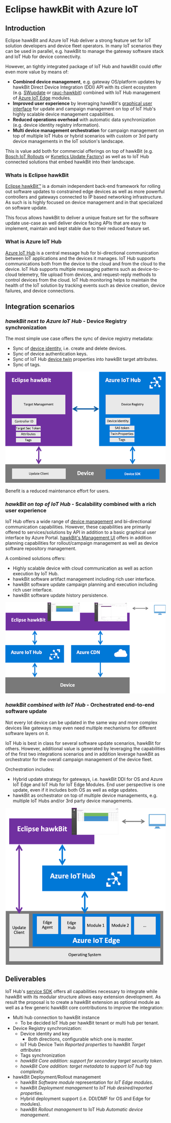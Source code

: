 # Eclipse hawkBit with Azure IoT

## Introduction

Eclipse hawkBit and Azure IoT Hub deliver a strong feature set for IoT solution developers and device fleet operators. In many IoT scenarios they can be used in parallel, e.g. hawkBit to manage the gateway software stack and IoT Hub for device connectivity.

However, an tightly integrated package of IoT Hub and hawkBit could offer even more value by means of:

- **Combined device management**, e.g. gateway OS/platform updates by hawkBit Direct Device Integration (DDI) API with its client ecosystem (e.g. [SWupdate](https://github.com/sbabic/swupdate) or [rauc-hawkbit](https://github.com/rauc/rauc-hawkbit)) combined with IoT Hub management of [Azure IoT Edge](https://docs.microsoft.com/en-us/azure/iot-edge/) modules.
- **Improved user experience** by leveraging hawkBit's [graphical user interface](https://www.eclipse.org/hawkbit/ui/) for update and campaign management on top of IoT Hub's highly scalable device management capabilities.
- **Reduced operations overhead** with automatic data synchronization (e.g. device identity registry information).
- **Multi device management orchestration** for campaign management on top of multiple IoT Hubs or hybrid scenarios with custom or 3rd party device managements in the IoT solution's landscape.

This is value add both for commercial offerings on top of hawkBit (e.g. [Bosch IoT Rollouts](https://www.bosch-iot-suite.com/rollouts) or [Kynetics Update Factory](https://www.kynetics.com/iot-platform-update-factory)) as well as to IoT Hub connected solutions that embed hawkBit into their landscape.

### Whats is Eclipse hawkBit

[Eclipse hawkBit™](https://www.eclipse.org/hawkbit/) is a domain independent back-end framework for rolling out software updates to constrained edge devices as well as more powerful controllers and gateways connected to IP based networking infrastructure. As such is is highly focused on device management and in that specialized on software update.

This focus allows hawkBit to deliver a unique feature set for the software update use-case as well deliver device facing APIs that are easy to implement, maintain and kept stable due to their reduced feature set.

### What is Azure IoT Hub

[Azure IoT Hub](https://docs.microsoft.com/en-us/azure/iot-hub/) is a central message hub for bi-directional communication between IoT applications and the devices it manages. IoT Hub supports communications both from the device to the cloud and from the cloud to the device. IoT Hub supports multiple messaging patterns such as device-to-cloud telemetry, file upload from devices, and request-reply methods to control devices from the cloud. IoT Hub monitoring helps to maintain the health of the IoT solution by tracking events such as device creation, device failures, and device connections.

## Integration scenarios

### _hawkBit next to Azure IoT Hub_ - Device Registry synchronization

The most simple use case offers the sync of device registry metadata:

- Sync of [device identity](https://docs.microsoft.com/en-us/azure/iot-hub/iot-hub-devguide-identity-registry), i.e. create and delete devices.
- Sync of device authentication keys.
- Sync of IoT Hub [device twin](https://docs.microsoft.com/en-us/azure/iot-hub/iot-hub-devguide-device-twins) properties into hawkBit target attributes.
- Sync of tags.

![Device Registry synchronization](graphics/RegistrySync.png)

Benefit is a reduced maintenance effort for users.

### _hawkBit on top of IoT Hub_ - Scalability combined with a rich user experience

IoT Hub offers a wide range of [device management](https://docs.microsoft.com/en-us/azure/iot-hub/iot-hub-device-management-overview) and bi-directional communication capabilities. However, these capabilities are primarily offered to services/solutions by API in addition to a basic graphical user interface by Azure Portal. [hawkBit's Management UI](https://www.eclipse.org/hawkbit/ui/) offers in addition planning capabilities for rollout/campaign management as well as device software repository management.

A combined solutions offers:

- Highly scalable device with cloud communication as well as action execution by IoT Hub.
- hawkBit software artifact management including rich user interface.
- hawkBit software update campaign planning and execution including rich user interface.
- hawkBit software update history persistence.

![Scalability combined with a rich user experience](graphics/hawkBitOnTop.png)

### _hawkBit combined with IoT Hub_ - Orchestrated end-to-end software update

Not every Iot device can be updated in the same way and more complex devices like gateways may even need multiple mechanisms for different software layers on it.

IoT Hub is best in class for several software update scenarios, hawkBit for others. However, additional value is generated by leveraging the capabilities of the first two integrations scenarios and in addition leverage hawkBit as orchestrator for the overall campaign management of the device fleet.

Orchestration includes:

- Hybrid update strategy for gateways, i.e. hawkBit DDI for OS and Azure IoT Edge and IoT Hub for IoT Edge Modules. End user perspective is one update, even if it includes both OS as well as edge updates.
- hawkBit as orchestrator on top of multiple device managements, e.g. multiple IoT Hubs and/or 3rd party device managements.

![Orchestrated End-to-End software update](graphics/End2EndUpdate.png)

## Deliverables

IoT Hub's [service SDK](https://github.com/Azure/azure-iot-sdk-java) offers all capabilities necessary to integrate while hawkBit with its modular structure allows easy extension development. As result the proposal is to create a hawkBit extension as optional module as well as a few generic hawkBit core contributions to improve the integration:

- Multi hub connection to hawkBit instance
  - To be decided IoT Hub per hawkBit tenant or multi hub per tenant.
- Device Registry synchronization:
  - Device identity and key
    - Both directions, configurable which one is master.
  - IoT Hub Device Twin _Reported properties_ to hawkBit _Target attributes_
  - Tags synchronization
  - _hawkBit Core addition: support for secondary target security token._
  - _hawkBit Core addition: target metadata to support IoT hub tag complexity._
- hawkBit Deployment/Rollout management
  - hawkBit _Software module_ representation for _IoT Edge modules_.
  - hawkBit _Deployment management_ to _IoT Hub desired/reported properties_.
  - Hybrid deployment support (i.e. DDI/DMF for OS and Edge for modules).
  - hawkBit _Rollout management_ to IoT Hub _Automatic device management_.
